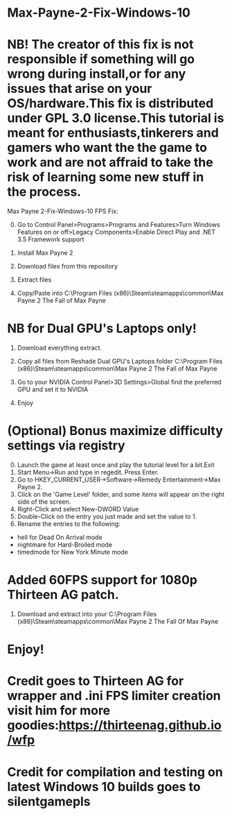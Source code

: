 # Max-Payne-2-Fix-Windows-10
# NB! The creator of this fix is not responsible if something will go wrong during install,or for any issues that arise on your OS/hardware.This fix is distributed under GPL 3.0 license.This tutorial is meant for enthusiasts,tinkerers and gamers who want the the game to work and are not affraid to take the risk of learning some new stuff in the process.

Max Payne 2-Fix-Windows-10
FPS Fix:

0. Go to Control Panel>Programs>Programs and Features>Turn Windows Features on or off>Legacy Components>Enable Direct Play and .NET 3.5 Framework support

1. Install Max Payne 2

2. Download files from this repository

3. Extract files

4. Copy/Paste into C:\Program Files (x86)\Steam\steamapps\common\Max Payne 2 The Fall of Max Payne

# NB for Dual GPU's Laptops only!

1. Download everything extract.

2. Copy all files from Reshade Dual GPU's Laptops folder C:\Program Files (x86)\Steam\steamapps\common\Max Payne 2 The Fall of Max Payne

3. Go to your NVIDIA Control Panel>3D Settings>Global find the preferred GPU and set it to NVIDIA

4. Enjoy

# (Optional) Bonus maximize difficulty settings via registry
0. Launch the game at least once and play the tutorial level for a bit.Exit
1. Start Menu->Run and type in regedit. Press Enter. 
2. Go to HKEY_CURRENT_USER->Software->Remedy Entertainment->Max Payne 2. 
3. Click on the 'Game Level' folder, and some items will appear on the right side of the screen. 
4. Right-Click and select New-DWORD Value 
5. Double-Click on the entry you just made and set the value to 1. 
6. Rename the entries to the following:
* hell for Dead On Arrival mode
* nightmare for Hard-Broiled mode
* timedmode for New York Minute mode

# Added 60FPS support for 1080p Thirteen AG patch.
1. Download and extract into your C:\Program Files (x86)\Steam\steamapps\common\Max Payne 2 The Fall Of Max Payne

# Enjoy!
# Credit goes to Thirteen AG for wrapper and .ini FPS limiter creation visit him for more goodies:https://thirteenag.github.io/wfp
# Credit for compilation and testing on latest Windows 10 builds goes to silentgamepls



